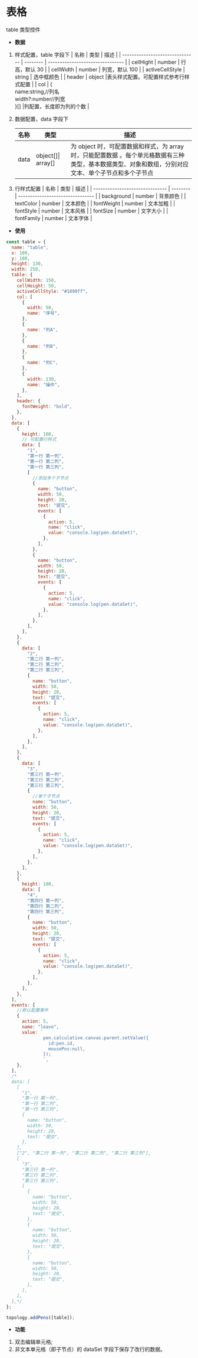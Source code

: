 # 表格

table 类型控件

- **数据**

1. 样式配置，table 字段下
   | 名称 | 类型 | 描述 |
   | ------------------------------- | -------- | -------------------------------- |
   | cellHight | number | 行高，默认 30 |
   | cellWidth | number | 列宽，默认 100 |
   | activeCellStyle | string | 选中框颜色 |
   | header | object |表头样式配置。可配置样式参考行样式配置 |
   | col | {<br/> name:string,//列名 <br/>width?:number//列宽 <br/>}[] |列配置，长度即为列的个数 |

2. 数据配置，data 字段下

   | 名称 | 类型               | 描述                                                                                                                                                 |
   | ---- | ------------------ | ---------------------------------------------------------------------------------------------------------------------------------------------------- |
   | data | object[]\| array[] | 为 object 时，可配置数据和样式，为 array 时，只能配置数据 。每个单元格数据有三种类型，基本数据类型、对象和数组，分别对应文本、单个子节点和多个子节点 |

3. 行样式配置
   | 名称 | 类型 | 描述 |
   | ------------------------------- | -------- | -------------------------------- |
   | background | number | 背景颜色 |
   | textColor | number | 文本颜色 |
   | fontWeight | number | 文本加粗 |
   | fontStyle | number | 文本风格 |
   | fontSize | number | 文字大小 |
   | fontFamily | number | 文本字体 |

- **使用**

```js
const table = {
  name: "table",
  x: 100,
  y: 100,
  height: 130,
  width: 250,
  table: {
    cellWidth: 150,
    cellHeight: 50,
    activeCellStyle: "#1890ff",
    col: [
      {
        width: 50,
        name: "序号",
      },
      {
        name: "列A",
      },
      {
        name: "列B",
      },
      {
        name: "列C",
      },
      {
        width: 130,
        name: "操作",
      },
    ],
    header: {
      fontWeight: "bold",
    },
  },
  data: [
    {
      height: 100,
      // 可配置行样式
      data: [
        "1",
        "第一行 第一列",
        "第一行 第二列",
        "第一行 第三列",
        [
          //添加多个子节点
          {
            name: "button",
            width: 50,
            height: 20,
            text: "提交",
            events: [
              {
                action: 5,
                name: "click",
                value: "console.log(pen.dataSet)",
              },
            ],
          },
          {
            name: "button",
            width: 50,
            height: 20,
            text: "提交",
            events: [
              {
                action: 5,
                name: "click",
                value: "console.log(pen.dataSet)",
              },
            ],
          },
        ],
      ],
    },
    {
      data: [
        "2",
        "第二行 第一列",
        "第二行 第二列",
        "第二行 第三列",
        {
          name: "button",
          width: 50,
          height: 20,
          text: "提交",
          events: [
            {
              action: 5,
              name: "click",
              value: "console.log(pen.dataSet)",
            },
          ],
        },
      ],
    },
    {
      data: [
        "3",
        "第三行 第一列",
        "第三行 第二列",
        "第三行 第三列",
        {
          //单个子节点
          name: "button",
          width: 50,
          height: 20,
          text: "提交",
          events: [
            {
              action: 5,
              name: "click",
              value: "console.log(pen.dataSet)",
            },
          ],
        },
      ],
    },
    {
      height: 100,
      data: [
        "4",
        "第四行 第一列",
        "第四行 第二列",
        "第四行 第三列",
        {
          name: "button",
          width: 50,
          height: 20,
          text: "提交",
          events: [
            {
              action: 5,
              name: "click",
              value: "console.log(pen.dataSet)",
            },
          ],
        },
      ],
    },
  ],
  events: [
    //默认配置事件
    {
      action: 5,
      name: "leave",
      value: `
              pen.calculative.canvas.parent.setValue({
                id:pen.id,
                mousePos:null,
              });
              `,
    },
  ],
  /*
  data: [
    [
      "1",
      "第一行 第一列",
      "第一行 第二列",
      "第一行 第三列",
      {
        name: "button",
        width: 50,
        height: 20,
        text: "提交",
      },
    ],
    ["2", "第二行 第一列", "第二行 第二列", "第二行 第三列"],
    [
      "3",
      "第三行 第一列",
      "第三行 第二列",
      "第三行 第三列",
      [
        {
          name: "button",
          width: 50,
          height: 20,
          text: "提交",
        },
        {
          name: "button",
          width: 50,
          height: 20,
          text: "提交",
        },
        {
          name: "button",
          width: 50,
          height: 20,
          text: "提交",
        },
      ],
    ],
  ],*/
};

topology.addPens([table]);
```

- **功能**

1. 双击编辑单元格;
2. 非文本单元格（即子节点）的 dataSet 字段下保存了改行的数据。

